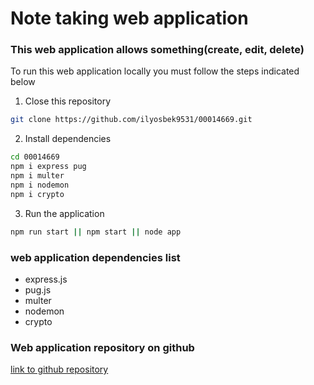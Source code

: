 # Note taking web application

### This web application allows something(create, edit, delete)

To run this web application locally you must follow the steps indicated below

1. Close this repository

```bash
git clone https://github.com/ilyosbek9531/00014669.git
```

2. Install dependencies

```bash
cd 00014669
npm i express pug
npm i multer
npm i nodemon
npm i crypto
```

3. Run the application

```bash
npm run start || npm start || node app
```

### web application dependencies list

- express.js
- pug.js
- multer
- nodemon
- crypto

### Web application repository on github

[link to github repository](https://github.com/ilyosbek9531/00014669)
